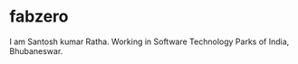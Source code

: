 # fabzero

I am Santosh kumar Ratha.
Working in Software Technology Parks of India, Bhubaneswar.


 


